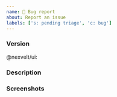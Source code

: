 ```yaml
---
name: 🐞 Bug report
about: Report an issue
labels: ['s: pending triage', 'c: bug']
---
```


<!-- **IMPORTANT!**
Before reporting a bug, please make sure that you have read through our documentation and you think your problem is indeed an issue related to our module. -->

### Version
@nexvelt/ui: <!-- ex: v0.0.1 -->

### Description
<!-- A clear and concise description of what the bug is. -->

### Screenshots
<!-- If applicable, add screenshots to help explain your problem. -->
